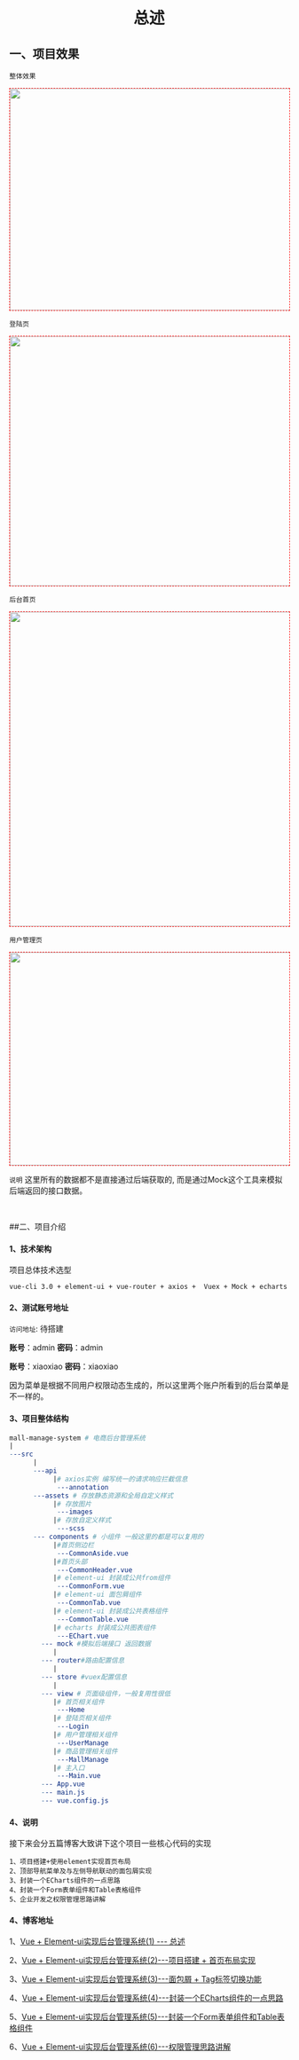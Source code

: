 # <center>总述</center>

## 一、项目效果 

`整体效果`

<img src="https://img2020.cnblogs.com/blog/1090617/202003/1090617-20200326220854772-1538499772.gif" style="border: 1px dashed rgb(255, 0, 0);" width="800" height="400">

`登陆页`

<img src="https://img2020.cnblogs.com/blog/1090617/202003/1090617-20200326220909756-2031447460.jpg" style="border: 1px dashed rgb(255, 0, 0);" width="800" height="450">


`后台首页`

<img src="https://img2020.cnblogs.com/blog/1090617/202003/1090617-20200326220919921-1571288028.jpg" style="border: 1px dashed rgb(255, 0, 0);" width="800" height="567">


`用户管理页`

<img src="https://img2020.cnblogs.com/blog/1090617/202003/1090617-20200326220933117-387212157.jpg" style="border: 1px dashed rgb(255, 0, 0);" width="800" height="384">



`说明`  这里所有的数据都不是直接通过后端获取的, 而是通过Mock这个工具来模拟后端返回的接口数据。

<br>

##二、项目介绍

#### 1、技术架构

项目总体技术选型

```
vue-cli 3.0 + element-ui + vue-router + axios +  Vuex + Mock + echarts
```

#### 2、测试账号地址

`访问地址`: 待搭建

**账号**：admin  **密码**：admin

**账号**：xiaoxiao   **密码**：xiaoxiao

因为菜单是根据不同用户权限动态生成的，所以这里两个账户所看到的后台菜单是不一样的。

#### 3、项目整体结构

```makefile
mall-manage-system # 电商后台管理系统
|
---src
      |
      ---api
           |# axios实例 编写统一的请求响应拦截信息
            ---annotation
      ---assets # 存放静态资源和全局自定义样式
           |# 存放图片
            ---images 
           |# 存放自定义样式
            ---scss
      --- components # 小组件 一般这里的都是可以复用的
           |#首页侧边栏
            ---CommonAside.vue
           |#首页头部
            ---CommonHeader.vue
           |# element-ui 封装成公共from组件
            ---CommonForm.vue
           |# element-ui 面包屑组件
            ---CommonTab.vue
           |# element-ui 封装成公共表格组件
            ---CommonTable.vue 
           |# echarts 封装成公共图表组件
            ---EChart.vue  
        --- mock #模拟后端接口 返回数据
           |
        --- router#路由配置信息  
           |
        --- store #vuex配置信息
           |
        --- view # 页面级组件，一般复用性很低
           |# 首页相关组件
            ---Home
           |# 登陆页相关组件 
            ---Login
           |# 用户管理相关组件
            ---UserManage 
           |# 商品管理相关组件
            ---MallManage
           |# 主入口
            ---Main.vue
        --- App.vue
        --- main.js
        --- vue.config.js
```

#### 4、说明

接下来会分五篇博客大致讲下这个项目一些核心代码的实现

```
1、项目搭建+使⽤element实现⾸⻚布局
2、顶部导航菜单及与左侧导航联动的⾯包屑实现
3、封装一个ECharts组件的一点思路 
4、封装一个Form表单组件和Table表格组件 
5、企业开发之权限管理思路讲解
```
#### 4、博客地址

1、[Vue + Element-ui实现后台管理系统(1) --- 总述](https://www.cnblogs.com/qdhxhz/p/12577851.html)

2、[Vue + Element-ui实现后台管理系统(2)---项目搭建 + ⾸⻚布局实现](https://www.cnblogs.com/qdhxhz/p/12586292.html)

3、[Vue + Element-ui实现后台管理系统(3)---面包屑 + Tag标签切换功能](https://www.cnblogs.com/qdhxhz/p/12590324.html)

4、[Vue + Element-ui实现后台管理系统(4)---封装一个ECharts组件的一点思路](https://www.cnblogs.com/qdhxhz/p/12600889.html)

5、[Vue + Element-ui实现后台管理系统(5)---封装一个Form表单组件和Table表格组件](https://www.cnblogs.com/qdhxhz/p/12649759.html)

6、[Vue + Element-ui实现后台管理系统(6)---权限管理思路讲解](https://www.cnblogs.com/qdhxhz/p/12655506.html)

